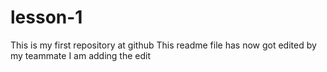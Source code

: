 # lesson-1
This is my first repository at github
This readme file has now got edited by my teammate
I am adding the edit
